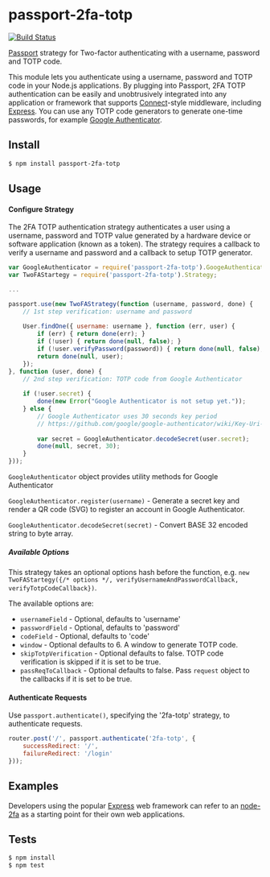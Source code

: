 # passport-2fa-totp

[![Build Status](https://travis-ci.org/ilich/passport-2fa-totp.svg?branch=master)](https://travis-ci.org/ilich/passport-2fa-totp)

[Passport](http://passportjs.org/) strategy for Two-factor authenticating with a username, password and TOTP code.

This module lets you authenticate using a username, password and TOTP code in your Node.js applications. By plugging into Passport, 2FA TOTP authentication can be easily and unobtrusively integrated into any application or framework that supports [Connect](http://www.senchalabs.org/connect/)-style middleware, including [Express](http://expressjs.com/). You can use any TOTP code generators to generate one-time passwords, for example [Google Authenticator](https://github.com/google/google-authenticator).

## Install

```bash
$ npm install passport-2fa-totp
```

## Usage

#### Configure Strategy

The 2FA TOTP authentication strategy authenticates a user using a username, password and TOTP value generated by a hardware device or software application (known as a token). The strategy requires a callback to verify a username and password and a callback to setup TOTP generator.

```js
var GoogleAuthenticator = require('passport-2fa-totp').GoogeAuthenticator;
var TwoFAStartegy = require('passport-2fa-totp').Strategy;

...

passport.use(new TwoFAStrategy(function (username, password, done) {
    // 1st step verification: username and password
    
    User.findOne({ username: username }, function (err, user) {
        if (err) { return done(err); }
        if (!user) { return done(null, false); }
        if (!user.verifyPassword(password)) { return done(null, false); }
        return done(null, user);
    });
}, function (user, done) {
    // 2nd step verification: TOTP code from Google Authenticator
    
    if (!user.secret) {
        done(new Error("Google Authenticator is not setup yet."));
    } else {
        // Google Authenticator uses 30 seconds key period
        // https://github.com/google/google-authenticator/wiki/Key-Uri-Format
        
        var secret = GoogleAuthenticator.decodeSecret(user.secret);
        done(null, secret, 30);
    }
}));
```

`GoogleAuthenticator` object provides utility methods for Google Authenticator

`GoogleAuthenticator.register(username)` - Generate a secret key and render a QR code (SVG) to register an account in Google Authenticator.

`GoogleAuthenticator.decodeSecret(secret)` - Convert BASE 32 encoded string to byte array.

##### Available Options

This strategy takes an optional options hash before the function, e.g. `new TwoFAStartegy({/* options */, verifyUsernameAndPasswordCallback, verifyTotpCodeCallback})`.

The available options are:

* `usernameField` - Optional, defaults to 'username'
* `passwordField` - Optional, defaults to 'password'
* `codeField` - Optional, defaults to 'code'
* `window` - Optional defaults to 6. A window to generate TOTP code.
* `skipTotpVerification` - Optional defaults to false. TOTP code verification is skipped if it is set to be true.
* `passReqToCallback` - Optional defaults to false. Pass `request` object to the callbacks if it is set to be true.

#### Authenticate Requests

Use `passport.authenticate()`, specifying the '2fa-totp' strategy, to authenticate requests.

```js
router.post('/', passport.authenticate('2fa-totp', {
    successRedirect: '/',
    failureRedirect: '/login'
}));
```

## Examples

Developers using the popular [Express](http://expressjs.com/) web framework can refer to an [node-2fa](https://github.com/ilich/node-2fa) as a starting point for their own web applications.

## Tests

```bash
$ npm install
$ npm test
```
